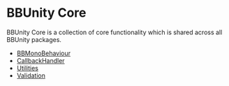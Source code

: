 # BBUnity Core

BBUnity Core is a collection of core functionality which is shared across all BBUnity packages.

- [BBMonoBehaviour](Documentation/BBMonoBehaviour.md)
- [CallbackHandler](Documentation/CallbackHandler.md)
- [Utilities](Documentation/Utilities.md)
- [Validation](Documentation/Validation.md)
